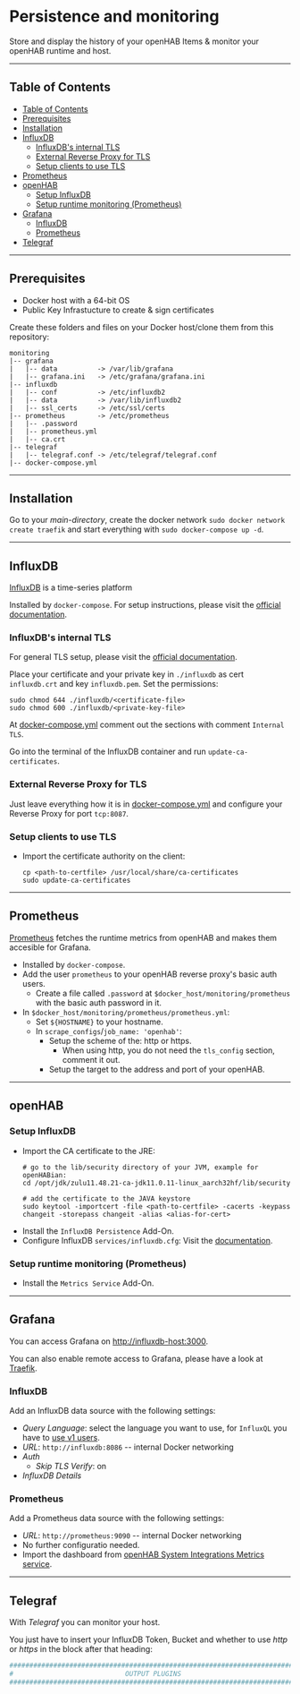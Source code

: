# Persistence and monitoring

Store and display the history of your openHAB Items & monitor your openHAB runtime and host.

***
## Table of Contents
- [Table of Contents](#table-of-contents)
- [Prerequisites](#prerequisites)
- [Installation](#installation)
- [InfluxDB](#influxdb)
  - [InfluxDB's internal TLS](#influxdbs-internal-tls)
  - [External Reverse Proxy for TLS](#external-reverse-proxy-for-tls)
  - [Setup clients to use TLS](#setup-clients-to-use-tls)
- [Prometheus](#prometheus)
- [openHAB](#openhab)
  - [Setup InfluxDB](#setup-influxdb)
  - [Setup runtime monitoring (Prometheus)](#setup-runtime-monitoring-prometheus)
- [Grafana](#grafana)
  - [InfluxDB](#influxdb-1)
  - [Prometheus](#prometheus-1)
- [Telegraf](#telegraf)

***
## Prerequisites

* Docker host with a 64-bit OS
* Public Key Infrastucture to create & sign certificates

Create these folders and files on your Docker host/clone them from this repository:
```
monitoring
|-- grafana
|   |-- data          -> /var/lib/grafana
|   |-- grafana.ini   -> /etc/grafana/grafana.ini
|-- influxdb
|   |-- conf          -> /etc/influxdb2
|   |-- data          -> /var/lib/influxdb2
|   |-- ssl_certs     -> /etc/ssl/certs
|-- prometheus        -> /etc/prometheus
|   |-- .password
|   |-- prometheus.yml
|   |-- ca.crt
|-- telegraf
|   |-- telegraf.conf -> /etc/telegraf/telegraf.conf
|-- docker-compose.yml
```

***
## Installation

Go to your _main-directory_, create the docker network ```sudo docker network create traefik``` 
and start everything with ```sudo docker-compose up -d```.

***
## InfluxDB

[InfluxDB](https://www.influxdata.com/products/influxdb/) is a time-series platform

Installed by `docker-compose`.
For setup instructions, please visit the [official documentation](https://docs.influxdata.com/influxdb/v2.0/). 

### InfluxDB's internal TLS
For general TLS setup, please visit the [official documentation](https://docs.influxdata.com/influxdb/v2.0/security/enable-tls/).

Place your certificate and your private key in ```./influxdb``` as cert ```influxdb.crt``` and key ```influxdb.pem```.
Set the permissions:
```shell
sudo chmod 644 ./influxdb/<certificate-file>
sudo chmod 600 ./influxdb/<private-key-file>
```
At [docker-compose.yml](docker-compose.yml) comment out the sections with comment `Internal TLS`.

Go into the terminal of the InfluxDB container and run ```update-ca-certificates```.

### External Reverse Proxy for TLS
Just leave everything how it is in [docker-compose.yml](docker-compose.yml) and configure your Reverse Proxy for port ```tcp:8087```.

### Setup clients to use TLS
* Import the certificate authority on the client:
  ```shell
  cp <path-to-certfile> /usr/local/share/ca-certificates
  sudo update-ca-certificates
  ```

***
## Prometheus

[Prometheus](https://prometheus.io/) fetches the runtime metrics from openHAB and makes them accesible for Grafana.
* Installed by `docker-compose`.
* Add the user `prometheus` to your openHAB reverse proxy's basic auth users.
  * Create a file called `.password` at `$docker_host/monitoring/prometheus` with the basic auth password in it.
* In `$docker_host/monitoring/prometheus/prometheus.yml`:
  * Set `${HOSTNAME}` to your hostname.
  * In `scrape_configs`/`job_name: 'openhab'`:
    * Setup the scheme of the: http or https.
      * When using http, you do not need the `tls_config` section, comment it out.
    * Setup the target to the address and port of your openHAB.

***
## openHAB

### Setup InfluxDB
* Import the CA certificate to the JRE:
  ```shell
  # go to the lib/security directory of your JVM, example for openHABian:
  cd /opt/jdk/zulu11.48.21-ca-jdk11.0.11-linux_aarch32hf/lib/security

  # add the certificate to the JAVA keystore
  sudo keytool -importcert -file <path-to-certfile> -cacerts -keypass changeit -storepass changeit -alias <alias-for-cert>
  ```
* Install the `InfluxDB Persistence` Add-On.
* Configure InfluxDB ```services/influxdb.cfg```:
  Visit the [documentation](https://www.openhab.org/addons/persistence/influxdb/).

### Setup runtime monitoring (Prometheus)
* Install the `Metrics Service` Add-On.

***
## Grafana

You can access Grafana on [http://influxdb-host:3000](http://docker-host:3000).

You can also enable remote access to Grafana, please have a look at [Traefik](/_traefik/README.md).

### InfluxDB 
Add an InfluxDB data source with the following settings:
* _Query Language_: select the language you want to use, for `InfluxQL` you have to [use v1 users](https://docs.influxdata.com/influxdb/v2.1/reference/cli/influx/v1/auth/).
* _URL_: `http://influxdb:8086` -- internal Docker networking
* _Auth_
  * _Skip TLS Verify_: on
* _InfluxDB Details_

### Prometheus
Add a Prometheus data source with the following settings:
* _URL_: `http://prometheus:9090` -- internal Docker networking
* No further configuratio needed.
* Import the dashboard from [openHAB System Integrations Metrics service](https://github.com/openhab/openhab-addons/blob/main/bundles/org.openhab.io.metrics/doc/dashboard.json).

***
## Telegraf

With _Telegraf_ you can monitor your host.

You just have to insert your InfluxDB Token, Bucket and whether to use _http_ or _https_ in the block after that heading:
```conf
###############################################################################
#                            OUTPUT PLUGINS                                   #
###############################################################################
```